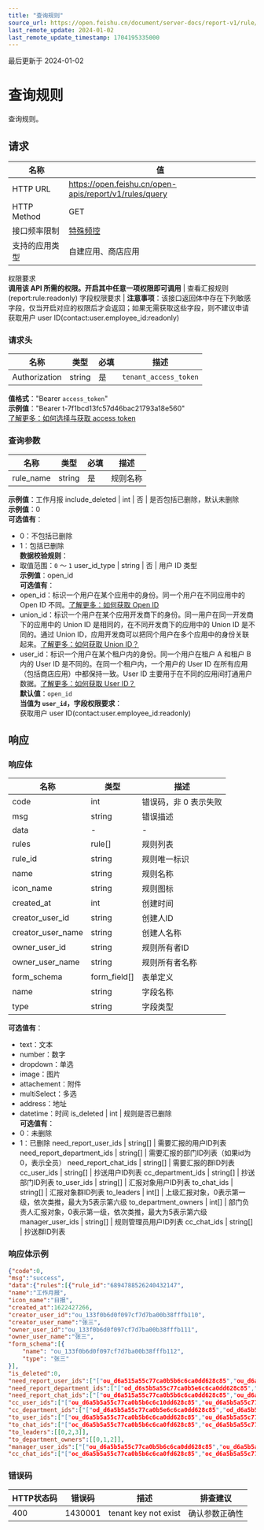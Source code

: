 ```yaml
---
title: "查询规则"
source_url: https://open.feishu.cn/document/server-docs/report-v1/rule/query
last_remote_update: 2024-01-02
last_remote_update_timestamp: 1704195335000
---
```

最后更新于 2024-01-02

# 查询规则

查询规则。

## 请求
名称 | 值
---|---
HTTP URL | https://open.feishu.cn/open-apis/report/v1/rules/query
HTTP Method | GET
接口频率限制 | [特殊频控](https://open.feishu.cn/document/ukTMukTMukTM/uUzN04SN3QjL1cDN)
支持的应用类型 | 自建应用、商店应用
权限要求  
            **调用该 API 所需的权限。开启其中任意一项权限即可调用** | 查看汇报规则(report:rule:readonly)
字段权限要求 | **注意事项**：该接口返回体中存在下列敏感字段，仅当开启对应的权限后才会返回；如果无需获取这些字段，则不建议申请  
        获取用户 user ID(contact:user.employee_id:readonly)

### 请求头

名称 | 类型 | 必填 | 描述
--- | --- | --- | ---
Authorization | string | 是 | `tenant_access_token`  
**值格式**："Bearer `access_token`"  
**示例值**："Bearer t-7f1bcd13fc57d46bac21793a18e560"  
[了解更多：如何选择与获取 access token](https://open.feishu.cn/document/uAjLw4CM/ugTN1YjL4UTN24CO1UjN/trouble-shooting/how-to-choose-which-type-of-token-to-use)

### 查询参数

名称 | 类型 | 必填 | 描述
--- | --- | --- | ---
rule_name | string | 是 | 规则名称  
**示例值**：工作月报
include_deleted | int | 否 | 是否包括已删除，默认未删除  
**示例值**：0  
**可选值有**：  
- 0：不包括已删除  
- 1：包括已删除  
**数据校验规则**：  
- 取值范围：`0` ～ `1`
user_id_type | string | 否 | 用户 ID 类型  
**示例值**：open_id  
**可选值有**：  
- open_id：标识一个用户在某个应用中的身份。同一个用户在不同应用中的 Open ID 不同。[了解更多：如何获取 Open ID](https://open.feishu.cn/document/uAjLw4CM/ugTN1YjL4UTN24CO1UjN/trouble-shooting/how-to-obtain-openid)  
- union_id：标识一个用户在某个应用开发商下的身份。同一用户在同一开发商下的应用中的 Union ID 是相同的，在不同开发商下的应用中的 Union ID 是不同的。通过 Union ID，应用开发商可以把同个用户在多个应用中的身份关联起来。[了解更多：如何获取 Union ID？](https://open.feishu.cn/document/uAjLw4CM/ugTN1YjL4UTN24CO1UjN/trouble-shooting/how-to-obtain-union-id)  
- user_id：标识一个用户在某个租户内的身份。同一个用户在租户 A 和租户 B 内的 User ID 是不同的。在同一个租户内，一个用户的 User ID 在所有应用（包括商店应用）中都保持一致。User ID 主要用于在不同的应用间打通用户数据。[了解更多：如何获取 User ID？](https://open.feishu.cn/document/uAjLw4CM/ugTN1YjL4UTN24CO1UjN/trouble-shooting/how-to-obtain-user-id)  
**默认值**：`open_id`  
**当值为 `user_id`，字段权限要求**：  
获取用户 user ID(contact:user.employee_id:readonly)

## 响应

### 响应体

名称 | 类型 | 描述
--- | --- | ---
code | int | 错误码，非 0 表示失败
msg | string | 错误描述
data | \- | \-
rules | rule\[\] | 规则列表
rule_id | string | 规则唯一标识
name | string | 规则名称
icon_name | string | 规则图标
created_at | int | 创建时间
creator_user_id | string | 创建人ID
creator_user_name | string | 创建人名称
owner_user_id | string | 规则所有者ID
owner_user_name | string | 规则所有者名称
form_schema | form_field\[\] | 表单定义
name | string | 字段名称
type | string | 字段类型  
**可选值有**：  
- text：文本  
- number：数字  
- dropdown：单选  
- image：图片  
- attachement：附件  
- multiSelect：多选  
- address：地址  
- datetime：时间
is_deleted | int | 规则是否已删除  
**可选值有**：  
- 0：未删除  
- 1：已删除
need_report_user_ids | string\[\] | 需要汇报的用户ID列表
need_report_department_ids | string\[\] | 需要汇报的部门ID列表（如果id为0，表示全员）
need_report_chat_ids | string\[\] | 需要汇报的群ID列表
cc_user_ids | string\[\] | 抄送用户ID列表
cc_department_ids | string\[\] | 抄送部门ID列表
to_user_ids | string\[\] | 汇报对象用户ID列表
to_chat_ids | string\[\] | 汇报对象群ID列表
to_leaders | int\[\] | 上级汇报对象，0表示第一级，依次类推，最大为5表示第六级
to_department_owners | int\[\] | 部门负责人汇报对象，0表示第一级，依次类推，最大为5表示第六级
manager_user_ids | string\[\] | 规则管理员用户ID列表
cc_chat_ids | string\[\] | 抄送群ID列表

### 响应体示例
```json
{"code":0,
"msg":"success",
"data":{"rules":[{"rule_id":"6894788526240432147",
"name":"工作月报",
"icon_name":"日报",
"created_at":1622427266,
"creator_user_id":"ou_133f0b6d0f097cf7d7ba00b38fffb110",
"creator_user_name":"张三",
"owner_user_id":"ou_133f0b6d0f097cf7d7ba00b38fffb111",
"owner_user_name":"张三",
"form_schema":[{
    "name": "ou_133f0b6d0f097cf7d7ba00b38fffb112",
    "type": "张三"
}],
"is_deleted":0,
"need_report_user_ids":["["ou_d6a515a55c77ca0b5b6c6ca0dd628c85","ou_d6a5b5a55c77ca0b5b616c10dd628c55"]"],
"need_report_department_ids":["["od_d6s5b5a55c77ca0b5e6c6ca0dd628c85","od_d6a5b5a55c77ca0b5b6c6ca0dd628c55"]"],
"need_report_chat_ids":["["ou_d6a515a55c77ca0b5b6c6ca0dd628c85","ou_d6a5b5a55c77ca0b5b616ca0dd628c55"]"],
"cc_user_ids":["["ou_d6a5b5a55c77ca0b5b6c6c10dd628c85","ou_d6a5b5a55c77ca0b5b6c6ca0d6628c55"]"],
"cc_department_ids":["["od_d6a5b5a55c77ca0b5e6c6ca0dd628c85","od_d6a5b5a55c77ca0b5b6c6ch0dd628c55"]"],
"to_user_ids":["["ou_d6a5b5a55c77ca0b5b6c6ca0dd628c85","ou_d6a5b5a55c77ca0b5b6c6ca0dd628c55"]"],
"to_chat_ids":["["oc_d6a5b5a55c77ca0b5b6c6ca0fd628c85","oc_d6a5b5a55c77ca0b5b6c1ca0dd628c55"]"],
"to_leaders":[[0,2,3]],
"to_department_owners":[[0,1,2]],
"manager_user_ids":["["ou_d6a5b5a55c77ca0b5b6c6ca0dd628c85","ou_d6a5b5a55c77ca0b5b6c6ca0dd628c55"]"],
"cc_chat_ids":["["oc_d6a5b5a55c77ca0b5b6c6ca0fd628c85","oc_d6a5b5a55c77ca0b5b6c1ca0dd628c55"]"]}]}}
```

### 错误码

HTTP状态码 | 错误码 | 描述 | 排查建议
--- | --- | --- | ---
400 | 1430001 | tenant key  not exist | 确认参数正确性

